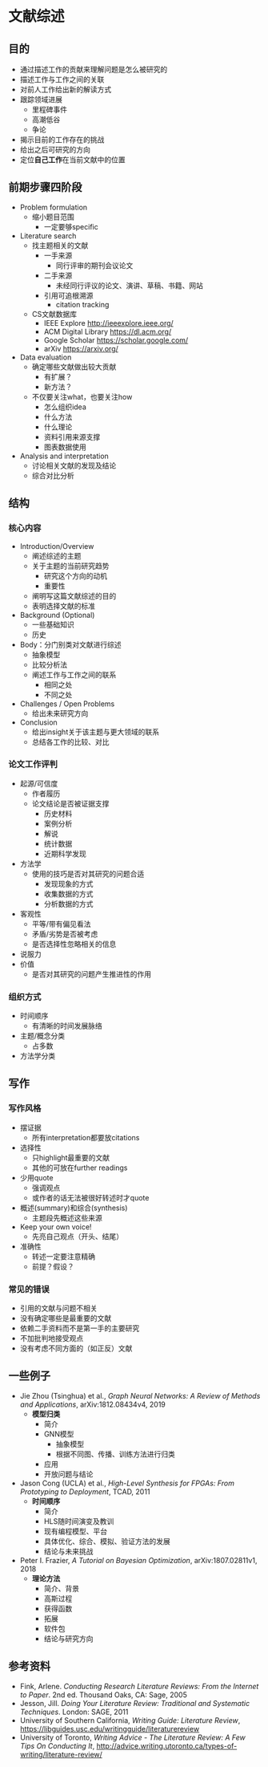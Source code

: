# 文献综述
## 目的
* 通过描述工作的贡献来理解问题是怎么被研究的
* 描述工作与工作之间的关联
* 对前人工作给出新的解读方式
* 跟踪领域进展
	* 里程碑事件
	* 高潮低谷
	* 争论
* 揭示目前的工作存在的挑战
* 给出之后可研究的方向
* 定位**自己工作**在当前文献中的位置

## 前期步骤四阶段
* Problem formulation
	* 缩小题目范围
		* 一定要够specific
* Literature search
	* 找主题相关的文献
		* 一手来源
			* 同行评审的期刊会议论文
		* 二手来源
			* 未经同行评议的论文、演讲、草稿、书籍、网站
		* 引用可追根溯源
			* citation tracking
	* CS文献数据库
		* IEEE Explore <http://ieeexplore.ieee.org/>
		* ACM Digital Library <https://dl.acm.org/>
		* Google Scholar <https://scholar.google.com/>
		* arXiv <https://arxiv.org/>
* Data evaluation
	* 确定哪些文献做出较大贡献
		* 有扩展？
		* 新方法？
	* 不仅要关注what，也要关注how
		* 怎么组织idea
		* 什么方法
		* 什么理论
		* 资料引用来源支撑
		* 图表数据使用
* Analysis and interpretation
	* 讨论相关文献的发现及结论
	* 综合对比分析

## 结构
### 核心内容
* Introduction/Overview
	* 阐述综述的主题
	* 关于主题的当前研究趋势
		* 研究这个方向的动机
		* 重要性
	* 阐明写这篇文献综述的目的
	* 表明选择文献的标准
* Background (Optional)
	* 一些基础知识
	* 历史
* Body：分门别类对文献进行综述
	* 抽象模型
	* 比较分析法
	* 阐述工作与工作之间的联系
		* 相同之处
		* 不同之处
* Challenges / Open Problems
	* 给出未来研究方向
* Conclusion
	* 给出insight关于该主题与更大领域的联系
	* 总结各工作的比较、对比

### 论文工作评判
* 起源/可信度
	* 作者履历
	* 论文结论是否被证据支撑
		* 历史材料
		* 案例分析
		* 解说
		* 统计数据
		* 近期科学发现
* 方法学
	* 使用的技巧是否对其研究的问题合适
		* 发现现象的方式
		* 收集数据的方式
		* 分析数据的方式
* 客观性
	* 平等/带有偏见看法
	* 矛盾/劣势是否被考虑
	* 是否选择性忽略相关的信息
* 说服力
* 价值
	* 是否对其研究的问题产生推进性的作用

### 组织方式
* 时间顺序
	* 有清晰的时间发展脉络
* 主题/概念分类
	* 占多数
* 方法学分类

## 写作
### 写作风格
* 摆证据
	* 所有interpretation都要放citations
* 选择性
	* 只highlight最重要的文献
	* 其他的可放在further readings
* 少用quote
	* 强调观点
	* 或作者的话无法被很好转述时才quote
* 概述(summary)和综合(synthesis)
	* 主题段先概述这些来源
* Keep your own voice!
	* 先亮自己观点（开头、结尾）
* 准确性
	* 转述一定要注意精确
	* 前提？假设？

### 常见的错误
* 引用的文献与问题不相关
* 没有确定哪些是最重要的文献
* 依赖二手资料而不是第一手的主要研究
* 不加批判地接受观点
* 没有考虑不同方面的（如正反）文献

## 一些例子
* Jie Zhou (Tsinghua) et al., *Graph Neural Networks: A Review of Methods and Applications*, arXiv:1812.08434v4, 2019
	* **模型归类**
		* 简介
		* GNN模型
			* 抽象模型
			* 根据不同图、传播、训练方法进行归类
		* 应用
		* 开放问题与结论
* Jason Cong (UCLA) et al., *High-Level Synthesis for FPGAs: From Prototyping to Deployment*, TCAD, 2011
	* **时间顺序**
		* 简介
		* HLS随时间演变及教训
		* 现有编程模型、平台
		* 具体优化、综合、模拟、验证方法的发展
		* 结论与未来挑战
* Peter I. Frazier, *A Tutorial on Bayesian Optimization*, arXiv:1807.02811v1, 2018
	* **理论方法**
		* 简介、背景
		* 高斯过程
		* 获得函数
		* 拓展
		* 软件包
		* 结论与研究方向

## 参考资料
* Fink, Arlene. *Conducting Research Literature Reviews: From the Internet to Paper*. 2nd ed. Thousand Oaks, CA: Sage, 2005
* Jesson, Jill. *Doing Your Literature Review: Traditional and Systematic Techniques*. London: SAGE, 2011
* University of Southern California, *Writing Guide: Literature Review*, <https://libguides.usc.edu/writingguide/literaturereview>
* University of Toronto, *Writing Advice - The Literature Review: A Few Tips On Conducting It*, <http://advice.writing.utoronto.ca/types-of-writing/literature-review/>

<!-- https://libguides.usc.edu/writingguide/literaturereview -->
<!-- https://www.biggerplate.com/uploads/pdf/NwUuYpZx_Critical-literature-review-template.pdf -->
<!-- https://web.stanford.edu/class/ee384m/Handouts/HowtoReadPaper.pdf -->
